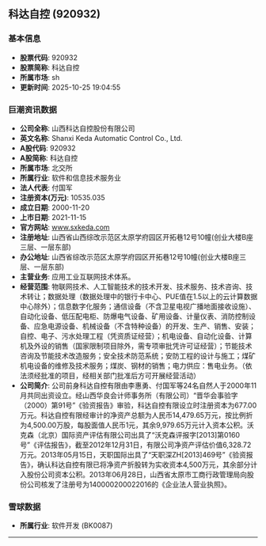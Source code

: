## 科达自控 (920932)

### 基本信息

- **股票代码**: 920932
- **股票简称**: 科达自控
- **所属市场**: sh
- **更新时间**: 2025-10-25 19:04:55

### 巨潮资讯数据

- **公司全称**: 山西科达自控股份有限公司
- **英文名称**: Shanxi Keda Automatic Control Co., Ltd.
- **A股代码**: 920932
- **A股简称**: 科达自控
- **所属市场**: 北交所
- **所属行业**: 软件和信息技术服务业
- **法人代表**: 付国军
- **注册资本(万元)**: 10535.035
- **成立日期**: 2000-11-20
- **上市日期**: 2021-11-15
- **官方网站**: www.sxkeda.com
- **注册地址**: 山西省山西综改示范区太原学府园区开拓巷12号10幢(创业大楼B座三层、一层东部)
- **办公地址**: 山西省综改示范区太原学府园区开拓巷12号10幢(创业大楼B座三层、一层东部)
- **主营业务**: 应用工业互联网技术体系。
- **经营范围**: 物联网技术、人工智能技术的技术开发、技术服务、技术咨询、技术转让；数据处理（数据处理中的银行卡中心、PUE值在1.5以上的云计算数据中心除外）；信息数字化服务；通信设备（不含卫星电视广播地面接收设施）、自动化设备、低压配电柜、防爆电气设备、矿用设备、计量仪表、消防控制设备、应急电源设备、机械设备（不含特种设备）的开发、生产、销售、安装；自控、电子、污水处理工程（凭资质证经营）；机电设备、自动化设备、计算机及外设的销售（国家限制项目除外，需专项审批凭许可证经营）；节能技术咨询及节能技术改造服务；安全技术防范系统；安防工程的设计与施工；煤矿机电设备的维修及技术服务；煤炭、钢材的销售；电力供应：售电业务。（依法须经批准的项目，经相关部门批准后方可开展经营活动）
- **公司简介**: 公司前身科达自控有限由李惠勇、付国军等24名自然人于2000年11月共同出资设立。经山西华良会计师事务所（有限公司）“晋华会事验字（2000）第91号”《验资报告》审验，科达自控有限设立时注册资本为677.00万元。科达自控有限经审计的净资产总额为人民币14,479.65万元，按比例折为4,500.00万股，每股面值人民币1元，其余9,979.65万元计入资本公积。沃克森（北京）国际资产评估有限公司出具了“沃克森评报字[2013]第0160号”《评估报告》，截至2012年12月31日，有限公司净资产评估价值6,328.72万元。2013年05月15日，天职国际出具了“天职深ZH[2013]469号”《验资报告》，确认科达自控有限已将净资产折股转为实收资本4,500万元，其余部分计入股份公司资本公积。2013年06月28日，山西省太原市工商行政管理局向股份公司核发了注册号为140000200022016的《企业法人营业执照》。

### 雪球数据

- **所属行业**: 软件开发 (BK0087)

---